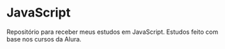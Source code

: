 # JavaScript
Repositório para receber meus estudos em JavaScript. Estudos feito com base nos cursos da Alura. 
